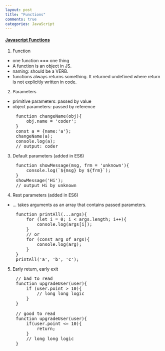 ```yaml
---
layout: post
title: "Functions"
comments: true
categories: JavaScript
---
```


#### <u><b> Javascript Functions </b></u>

1. Function
- one function === one thing
- A function is an object in JS.
- naming: should be a VERB.
- functions always returns something. It returned undefined where return is not explicitly written in code.

2. Parameters
- primitive parameters: passed by value
- object parameters: passed by reference
<pre>
    function changeName(obj){
        obj.name = 'coder';
    }
    const a = {name:'a'};
    changeName(a);
    console.log(a);
    // output: coder
</pre>

3. Default parameters (added in ES6)
<pre>
    function showMessage(msg, frm = 'unknown'){
        console.log(`${msg} by ${frm}`);
    }
    showMessage('Hi');
    // output Hi by unknown
</pre>

4. Rest parameters (added in ES6)
- ... takes arguments as an array that contains passed parameters.
<pre>
    function printAll(...args){ 
        for (let i = 0; i < args.length; i++){
            console.log(args[i]);
        }
        // or
        for (const arg of args){
            console.log(arg);
        }
    }
    printAll('a', 'b', 'c');
</pre>

5. Early return, early exit
<pre>
    // bad to read
    function upgradeUser(user){
        if (user.point > 10){
            // long long logic
        }
    }

    // good to read
    function upgradeUser(user){
        if(user.point <= 10){
            return;
        }
        // long long logic
    }
</pre>